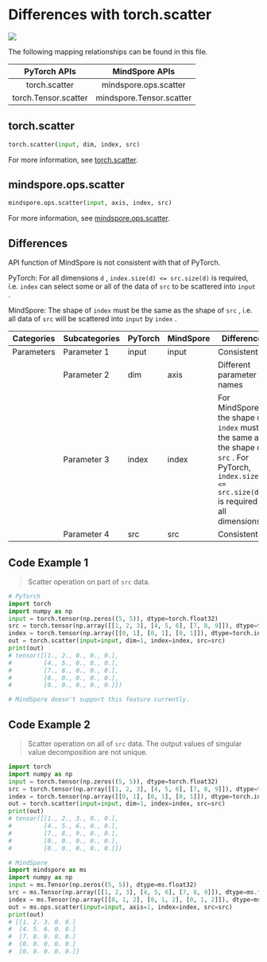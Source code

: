 # Differences with torch.scatter

<a href="https://gitee.com/mindspore/docs/blob/master/docs/mindspore/source_en/note/api_mapping/pytorch_diff/scatter.md" target="_blank"><img src="https://mindspore-website.obs.cn-north-4.myhuaweicloud.com/website-images/master/resource/_static/logo_source_en.png"></a>

The following mapping relationships can be found in this file.

|     PyTorch APIs      |      MindSpore APIs       |
| :-------------------: | :-----------------------: |
|   torch.scatter    |   mindspore.ops.scatter    |
|    torch.Tensor.scatter   |  mindspore.Tensor.scatter   |

## torch.scatter

```python
torch.scatter(input, dim, index, src)
```

For more information, see [torch.scatter](https://pytorch.org/docs/1.8.1/generated/torch.scatter.html).

## mindspore.ops.scatter

```python
mindspore.ops.scatter(input, axis, index, src)
```

For more information, see [mindspore.ops.scatter](https://www.mindspore.cn/docs/en/master/api_python/ops/mindspore.ops.scatter.html).

## Differences

API function of MindSpore is not consistent with that of PyTorch.

PyTorch: For all dimensions `d` , `index.size(d) <= src.size(d)` is required, i.e. `index` can select some or all of the data of `src` to be scattered into `input` .

MindSpore: The shape of `index` must be the same as the shape of `src` , i.e. all data of `src` will be scattered into `input` by `index` .

| Categories | Subcategories | PyTorch      | MindSpore     | Differences   |
| ---------- | ------------- | ------------ | ---------     | ------------- |
| Parameters | Parameter 1   | input        | input         | Consistent    |
|            | Parameter 2   | dim          | axis          | Different parameter names |
|            | Parameter 3   | index        | index         | For MindSpore, the shape of `index` must be the same as the shape of `src` . For PyTorch, `index.size(d) <= src.size(d)` is required for all dimensions `d` |
|            | Parameter 4   | src          | src           | Consistent    |

## Code Example 1

> Scatter operation on part of `src` data.

```python
# PyTorch
import torch
import numpy as np
input = torch.tensor(np.zeros((5, 5)), dtype=torch.float32)
src = torch.tensor(np.array([[1, 2, 3], [4, 5, 6], [7, 8, 9]]), dtype=torch.float32)
index = torch.tensor(np.array([[0, 1], [0, 1], [0, 1]]), dtype=torch.int64)
out = torch.scatter(input=input, dim=1, index=index, src=src)
print(out)
# tensor([[1., 2., 0., 0., 0.],
#         [4., 5., 0., 0., 0.],
#         [7., 8., 0., 0., 0.],
#         [0., 0., 0., 0., 0.],
#         [0., 0., 0., 0., 0.]])

# MindSpore doesn't support this feature currently.
```

## Code Example 2

> Scatter operation on all of `src` data.
> The output values of singular value decomposition are not unique.

```python
import torch
import numpy as np
input = torch.tensor(np.zeros((5, 5)), dtype=torch.float32)
src = torch.tensor(np.array([[1, 2, 3], [4, 5, 6], [7, 8, 9]]), dtype=torch.float32)
index = torch.tensor(np.array([[0, 1], [0, 1], [0, 1]]), dtype=torch.int64)
out = torch.scatter(input=input, dim=1, index=index, src=src)
print(out)
# tensor([[1., 2., 3., 0., 0.],
#         [4., 5., 6., 0., 0.],
#         [7., 8., 9., 0., 0.],
#         [0., 0., 0., 0., 0.],
#         [0., 0., 0., 0., 0.]])

# MindSpore
import mindspore as ms
import numpy as np
input = ms.Tensor(np.zeros((5, 5)), dtype=ms.float32)
src = ms.Tensor(np.array([[1, 2, 3], [4, 5, 6], [7, 8, 9]]), dtype=ms.float32)
index = ms.Tensor(np.array([[0, 1, 2], [0, 1, 2], [0, 1, 2]]), dtype=ms.int64)
out = ms.ops.scatter(input=input, axis=1, index=index, src=src)
print(out)
# [[1. 2. 3. 0. 0.]
#  [4. 5. 6. 0. 0.]
#  [7. 8. 9. 0. 0.]
#  [0. 0. 0. 0. 0.]
#  [0. 0. 0. 0. 0.]]
```
